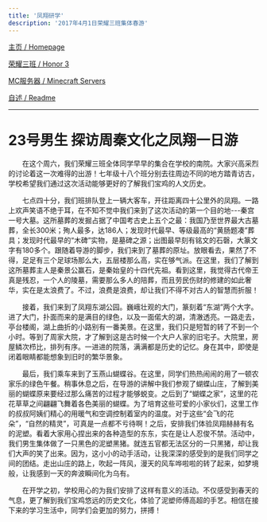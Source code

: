 ```yaml
---
title: '凤翔研学'
description: '2017年4月1日荣耀三班集体春游'
---
```


[主页 / Homepage](http://zhilu.fun)

[荣耀三班 / Honor 3](http://zhilu.fun/honor3)

[MC服务器 / Minecraft Servers](http://zhilu.fun/mc)

[自述 / Readme](http://zhilu.fun/README)

------

# 23号男生 探访周秦文化之凤翔一日游

　　在这个周六，我们荣耀三班全体同学早早的集合在学校的南院。大家兴高采烈的讨论着这一次难得的出游！七年级十八个班分别去往周边不同的地方踏青访古，学校希望我们通过这次活动能够更好的了解我们宝鸡的人文历史。 

　　七点四十分，我们班排队登上一辆大客车，开往距离四十公里外的凤翔。一路上欢声笑语不绝于耳，在不知不觉中我们来到了这次活动的第一个目的地---秦宫一号大墓。这所墓葬的发掘占据了中国考古史上五个之最：我国乃至世界最大古墓葬，全长300米；殉人最多，达186人；发现时代最早、等级最高的“黄肠题凑”葬具；发现时代最早的“木碑”实物，是墓碑之源；出图最早刻有铭文的石磬，大篆文字有180多个。跟随着导游的脚步，我们来到了墓葬的原址。放眼看去，果然了不得，足足有三个足球场那么大，五层楼那么高，实在够气派。在这里，我们了解到这所墓葬主人是秦景公赢石，是秦始皇的十四代先祖。看到这里，我觉得古代帝王真是残忍，一个人的陵墓，需要那么多人的陪葬，而且劳民伤财的修建的如此奢华，实在是太浪费了。不过，浪费是浪费，却让我们不得不对古人的智慧而折服！

　　接着，我们来到了凤翔东湖公园。巍峨壮观的大门，篆刻着“东湖”两个大字。进了大门，扑面而来的是满目的绿色，以及一面偌大的湖，清澈透亮。一路走去，亭台楼阁，湖上曲折的小路别有一番美景。在这里，我们只是短暂的转了不到一个小时。等到了周家大院，才了解到这是古时候一个大户人家的旧宅子。大院里，房屋鳞次栉比，排列有序。一进进的院落，满满都是历史的记忆。身在其中，即使是闭着眼睛都能想象到旧时的繁华景象。 

　　最后，我们乘车来到了玉燕山蝴蝶谷。在这里，同学们热热闹闹的用了一顿农家乐的绿色午餐。稍事休息之后，在导游的讲解中我们参观了蝴蝶山庄，了解到美丽的蝴蝶原来要经过那么痛苦的过程才能够蜕变。之后到了“蝴蝶之家”，这里的花花草草之间翩翩飞舞着各色美丽的蝴蝶。为了培育这些可爱的小家伙们，这里工作的叔叔阿姨们精心的用暖气和空调控制着室内的温度。对于这些“会飞的花朵”，“自然的精灵”，可真是一点都不亏待啊！之后，安排我们体验凤翔赫赫有名的泥塑。看着大家用心捏出来的各种造型的东东，实在是让人忍俊不禁。活动中，我们男生集体做了一只黑色的泥塑黑猪。就连五官都无法区分的一只黑猪，却让我们大声的笑了出来。因为，这小小的动手活动，让我深深的感受到的是我们同学之间的团结。走出山庄的路上，吹起一阵风，漫天的风车哗啦啦的转了起来，如梦境般，让我感到一天的奔波瞬间化为乌有。

　　在开学之初，学校用心的为我们安排了这样有意义的活动。不仅感受到春天的气息，更了解到我们宝鸡悠远的历史文化，体验了泥塑师傅高超的手艺。相信在接下来的学习生活中，同学们会更加的努力，拼搏！